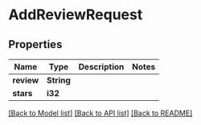 # AddReviewRequest

## Properties

Name | Type | Description | Notes
------------ | ------------- | ------------- | -------------
**review** | **String** |  | 
**stars** | **i32** |  | 

[[Back to Model list]](../README.md#documentation-for-models) [[Back to API list]](../README.md#documentation-for-api-endpoints) [[Back to README]](../README.md)


